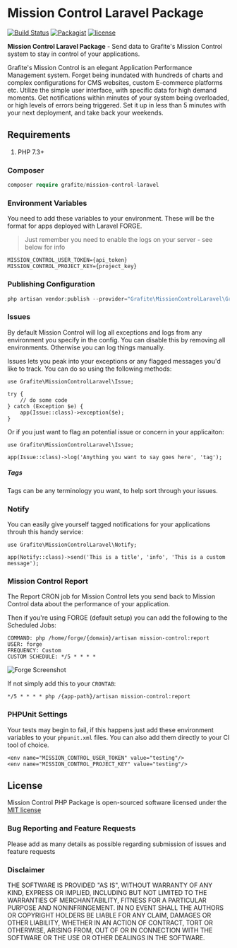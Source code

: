 # Mission Control Laravel Package

[![Build Status](https://github.com/GrafiteInc/Mission-Control-Laravel-Package/workflows/PHP%20Package%20Tests/badge.svg?branch=master)](https://github.com/GrafiteInc/Mission-Control-Laravel-Package/actions?query=workflow%3A%22PHP+Package+Tests%22)
[![Packagist](https://img.shields.io/packagist/dt/grafite/mission-control-laravel.svg)](https://packagist.org/packages/grafite/mission-control-laravel)
[![license](https://img.shields.io/github/license/mashape/apistatus.svg)](https://packagist.org/packages/grafite/mission-control-laravel)

**Mission Control Laravel Package** - Send data to Grafite's Mission Control system to stay in control of your applications.

Grafite's Mission Control is an elegant Application Performance Management system. Forget being inundated with hundreds of charts and complex configurations for CMS websites, custom E-commerce platforms etc. Utilize the simple user interface, with specific data for high demand moments. Get notifications within minutes of your system being overloaded, or high levels of errors being triggered. Set it up in less than 5 minutes with your next deployment, and take back your weekends.

## Requirements

1. PHP 7.3+

### Composer

```php
composer require grafite/mission-control-laravel
```

### Environment Variables

You need to add these variables to your environment. These will be the format for apps deployed with Laravel FORGE.

> Just remember you need to enable the logs on your server - see below for info

```
MISSION_CONTROL_USER_TOKEN={api_token}
MISSION_CONTROL_PROJECT_KEY={project_key}
```

### Publishing Configuration
```php
php artisan vendor:publish --provider="Grafite\MissionControlLaravel\GrafiteMissionControlLaravelProvider"
```

### Issues

By default Mission Control will log all exceptions and logs from any environment you specify in the config. You can disable this by removing all environments. Otherwise you can log things manually.

Issues lets you peak into your exceptions or any flagged messages you'd like to track. You can do so using the following methods:

```
use Grafite\MissionControlLaravel\Issue;

try {
    // do some code
} catch (Exception $e) {
    app(Issue::class)->exception($e);
}
```

Or if you just want to flag an potential issue or concern in your applicaiton:

```
use Grafite\MissionControlLaravel\Issue;

app(Issue::class)->log('Anything you want to say goes here', 'tag');
```

##### Tags

Tags can be any terminology you want, to help sort through your issues.

### Notify

You can easily give yourself tagged notifications for your applications throuh this handy service:

```
use Grafite\MissionControlLaravel\Notify;

app(Notify::class)->send('This is a title', 'info', 'This is a custom message');
```

### Mission Control Report

The Report CRON job for Mission Control lets you send back to Mission Control data about the performance of your application.

Then if you're using FORGE (default setup) you can add the following to the Scheduled Jobs:

```
COMMAND: php /home/forge/{domain}/artisan mission-control:report
USER: forge
FREQUENCY: Custom
CUSTOM SCHEDULE: */5 * * * *
```

![Forge Screenshot](https://getmissioncontrol.io/img/forge_screenshot.png)

If not simply add this to your `CRONTAB`:

```
*/5 * * * * php /{app-path}/artisan mission-control:report
```

### PHPUnit Settings

Your tests may begin to fail, if this happens just add these environment variables to your `phpunit.xml` files. You can also add them directly to your CI tool of choice.

```
<env name="MISSION_CONTROL_USER_TOKEN" value="testing"/>
<env name="MISSION_CONTROL_PROJECT_KEY" value="testing"/>
```

## License
Mission Control PHP Package is open-sourced software licensed under the [MIT license](http://opensource.org/licenses/MIT)

### Bug Reporting and Feature Requests
Please add as many details as possible regarding submission of issues and feature requests

### Disclaimer
THE SOFTWARE IS PROVIDED "AS IS", WITHOUT WARRANTY OF ANY KIND, EXPRESS OR IMPLIED, INCLUDING BUT NOT LIMITED TO THE WARRANTIES OF MERCHANTABILITY, FITNESS FOR A PARTICULAR PURPOSE AND NONINFRINGEMENT. IN NO EVENT SHALL THE AUTHORS OR COPYRIGHT HOLDERS BE LIABLE FOR ANY CLAIM, DAMAGES OR OTHER LIABILITY, WHETHER IN AN ACTION OF CONTRACT, TORT OR OTHERWISE, ARISING FROM, OUT OF OR IN CONNECTION WITH THE SOFTWARE OR THE USE OR OTHER DEALINGS IN THE SOFTWARE.
